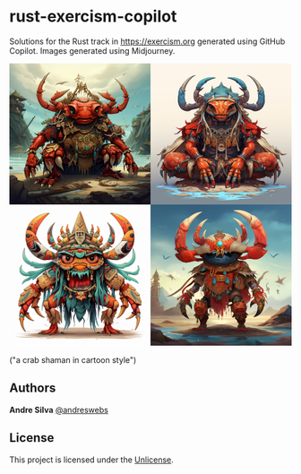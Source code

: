# rust-exercism-copilot

Solutions for the Rust track in <https://exercism.org> generated using GitHub
Copilot. Images generated using Midjourney.

!["a crab shaman in cartoon style", generated by Midjourney](./reprograma._a_crab_shaman_in_cartoon_style_612f7ea8-fe92-491b-b353-a311d146e532.webp)

("a crab shaman in cartoon style")

## Authors

**Andre Silva** [@andreswebs](https://github.com/andreswebs)

## License

This project is licensed under the [Unlicense](UNLICENSE.md).
